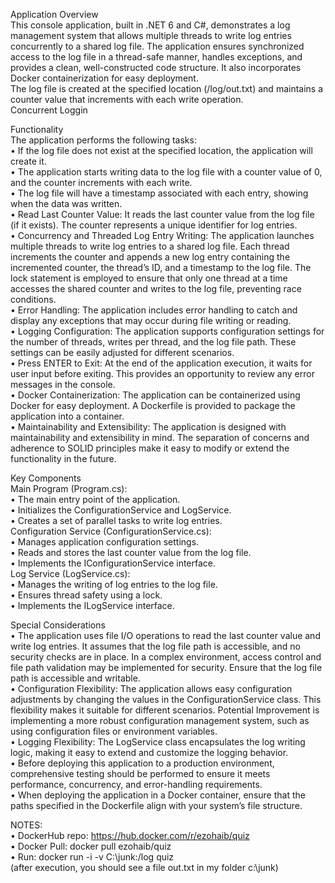 <p class="has-line-data" data-line-start="3" data-line-end="7">Application Overview<br>
This console application, built in .NET 6 and C#, demonstrates a log management system that allows multiple threads to write log entries concurrently to a shared log file. The application ensures synchronized access to the log file in a thread-safe manner, handles exceptions, and provides a clean, well-constructed code structure. It also incorporates Docker containerization for easy deployment.<br>
The log file is created at the specified location (/log/out.txt) and maintains a counter value that increments with each write operation.<br>
Concurrent Loggin</p>
<p class="has-line-data" data-line-start="8" data-line-end="20">Functionality<br>
The application performs the following tasks:<br>
•   If the log file does not exist at the specified location, the application will create it.<br>
•   The application starts writing data to the log file with a counter value of 0, and the counter increments with each write.<br>
•   The log file will have a timestamp associated with each entry, showing when the data was written.<br>
•   Read Last Counter Value: It reads the last counter value from the log file (if it exists). The counter represents a unique identifier for log entries.<br>
•   Concurrency and Threaded Log Entry Writing: The application launches multiple threads to write log entries to a shared log file. Each thread increments the counter and appends a new log entry containing the incremented counter, the thread’s ID, and a timestamp to the log file. The lock statement is employed to ensure that only one thread at a time accesses the shared counter and writes to the log file, preventing race conditions.<br>
•   Error Handling: The application includes error handling to catch and display any exceptions that may occur during file writing or reading.<br>
•   Logging Configuration: The application supports configuration settings for the number of threads, writes per thread, and the log file path. These settings can be easily adjusted for different scenarios.<br>
•   Press ENTER to Exit: At the end of the application execution, it waits for user input before exiting. This provides an opportunity to review any error messages in the console.<br>
•   Docker Containerization: The application can be containerized using Docker for easy deployment. A Dockerfile is provided to package the application into a container.<br>
•   Maintainability and Extensibility: The application is designed with maintainability and extensibility in mind. The separation of concerns and adherence to SOLID principles make it easy to modify or extend the functionality in the future.</p>
<p class="has-line-data" data-line-start="23" data-line-end="36">Key Components<br>
Main Program (Program.cs):<br>
•   The main entry point of the application.<br>
•   Initializes the ConfigurationService and LogService.<br>
•   Creates a set of parallel tasks to write log entries.<br>
Configuration Service (ConfigurationService.cs):<br>
•   Manages application configuration settings.<br>
•   Reads and stores the last counter value from the log file.<br>
•   Implements the IConfigurationService interface.<br>
Log Service (LogService.cs):<br>
•   Manages the writing of log entries to the log file.<br>
•   Ensures thread safety using a lock.<br>
•   Implements the ILogService interface.</p>
<p class="has-line-data" data-line-start="37" data-line-end="43">Special Considerations<br>
•   The application uses file I/O operations to read the last counter value and write log entries. It assumes that the log file path is accessible, and no security checks are in place. In a complex environment, access control and file path validation may be implemented for security. Ensure that the log file path is accessible and writable.<br>
•   Configuration Flexibility: The application allows easy configuration adjustments by changing the values in the ConfigurationService class. This flexibility makes it suitable for different scenarios. Potential Improvement is implementing a more robust configuration management system, such as using configuration files or environment variables.<br>
•   Logging Flexibility: The LogService class encapsulates the log writing logic, making it easy to extend and customize the logging behavior.<br>
•   Before deploying this application to a production environment, comprehensive testing should be performed to ensure it meets performance, concurrency, and error-handling requirements.<br>
•   When deploying the application in a Docker container, ensure that the paths specified in the Dockerfile align with your system’s file structure.</p>
<p class="has-line-data" data-line-start="44" data-line-end="49">NOTES:<br>
•   DockerHub repo: <a href="https://hub.docker.com/r/ezohaib/quiz">https://hub.docker.com/r/ezohaib/quiz</a><br>
•   Docker Pull: docker pull ezohaib/quiz<br>
•   Run: docker run -i -v C:\junk:/log quiz<br>
(after execution, you should see a file out.txt in my folder c:\junk)</p>

